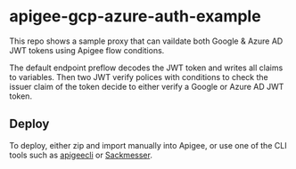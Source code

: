 # apigee-gcp-azure-auth-example
This repo shows a sample proxy that can vaildate both Google &amp; Azure AD JWT tokens using Apigee flow conditions.

The default endpoint preflow decodes the JWT token and writes all claims to variables.  Then two JWT verify polices with conditions to check the issuer claim of the token decide to either verify a Google or Azure AD JWT token.

## Deploy
To deploy, either zip and import manually into Apigee, or use one of the CLI tools such as [apigeecli](https://github.com/srinandan/apigeecli) or [Sackmesser](https://github.com/apigee/devrel/tree/main/tools/apigee-sackmesser).
